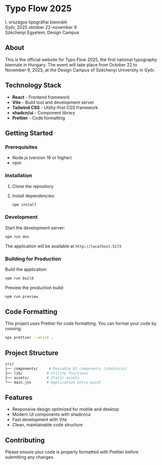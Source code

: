 # Typo Flow 2025

I. országos tipográfiai biennálé  
Győr, 2025 október 22-november 9  
Széchenyi Egyetem, Design Campus

## About

This is the official website for Typo Flow 2025, the first national typography biennale in Hungary. The event will take place from October 22 to November 9, 2025, at the Design Campus of Széchenyi University in Győr.

## Technology Stack

- **React** - Frontend framework
- **Vite** - Build tool and development server
- **Tailwind CSS** - Utility-first CSS framework
- **shadcn/ui** - Component library
- **Prettier** - Code formatting

## Getting Started

### Prerequisites

- Node.js (version 18 or higher)
- npm

### Installation

1. Clone the repository
2. Install dependencies:

   ```bash
   npm install
   ```

### Development

Start the development server:

```bash
npm run dev
```

The application will be available at `http://localhost:5173`

### Building for Production

Build the application:

```bash
npm run build
```

Preview the production build:

```bash
npm run preview
```

## Code Formatting

This project uses Prettier for code formatting. You can format your code by running:

```bash
npx prettier --write .
```

## Project Structure

```bash
src/
├── components/     # Reusable UI components (shadcn/ui)
├── lib/           # Utility functions
├── assets/        # Static assets
└── main.jsx       # Application entry point
```

## Features

- Responsive design optimized for mobile and desktop
- Modern UI components with shadcn/ui
- Fast development with Vite
- Clean, maintainable code structure

## Contributing

Please ensure your code is properly formatted with Prettier before submitting any changes.
